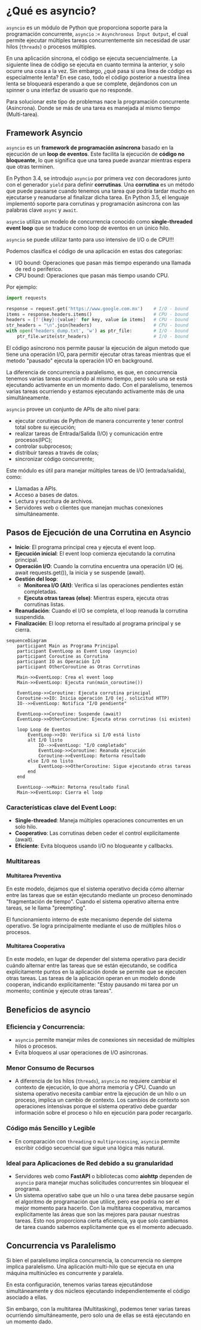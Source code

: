 # **¿Qué es asyncio?**

`asyncio` es un módulo de Python que proporciona soporte para la programación concurrente, `asyncio` := `Asynchronous Input Output`, el cual permite ejecutar múltiples tareas concurrentemente sin necesidad de usar hilos (`threads`) o procesos múltiples.

En una aplicación síncrona, el código se ejecuta secuencialmente. La siguiente línea de código se ejecuta en cuanto termina la anterior, y solo ocurre una cosa a la vez. Sin embargo, ¿qué pasa si una línea de código es especialmente lenta? En ese caso, todo el código posterior a nuestra línea lenta se bloqueará esperando a que se complete, dejándonos con un spinner o una interfaz de usuario que no responde.

Para solucionar este tipo de problemas nace la programación concurrente (Asincrona). Donde se más de una tarea es manejada al mismo tiempo (Multi-tarea).


## Framework Asyncio

`asyncio` es un **framework de programación asíncrona** basado en la ejecución de un **loop de eventos**. Este facilita la ejecución de **código no bloqueante**, lo que significa que una tarea puede avanzar mientras espera que otras terminen.

En Python 3.4, se introdujo `asyncio` por primera vez con decoradores junto con el generador `yield` para definir **corrutinas**. Una **corrutina** es un método que puede pausarse cuando tenemos una tarea que podría tardar mucho en ejecutarse y reanudarse al finalizar dicha tarea. En Python 3.5, el lenguaje implementó soporte para corrutinas y programación asíncrona con las palabras clave `async` y `await`.

`asyncio` utiliza un modelo de concurrencia conocido como **single-threaded event loop** que se traduce como loop de eventos en un único hilo.

`asyncio` se puede utilizar tanto para uso intensivo de I/O o de CPU!!!

Podemos clasifica el código de una aplicación en estas dos categorias:

- I/O bound: Operaciones que pasan más tiempo esperando una llamada de red o periferico.
- CPU bound: Operaciones que pasan más tiempo usando CPU.

Por ejemplo:

```python title="Código desglosado" linenums="1"
import requests

response = request.get('https://www.google.com.mx')    # I/O - bound
items = response.headers.items()                       # CPU - bound
headers = [f'{key}:{value}' for key, value in items]   # CPU - bound
str_headers = "\n".join(headers)                       # CPU - bound
with open('headers_dump.txt', 'w') as ptr_file:        # I/O - bound
    ptr_file.write(str_headers)                        # I/O - bound
```

El código asincrono nos permite pausar la ejecución de algun metodo que tiene una operación I/O, para
permitir ejecutar otras tareas mientras que el metodo "pausado" ejecuta la operación I/O en background.

La diferencia de concurrencia a paralelismo, es que, en concurrencia tenemos varias tareas ocurriendo al mismo tiempo, pero solo una se está ejecutando activamente en un momento dado. Con el paralelismo, tenemos varias tareas ocurriendo y estamos ejecutando activamente más de una simultáneamente.

`asyncio` provee un conjunto de APIs de alto nivel para:

- ejecutar corutinas de Python de manera concurrente y tener control total sobre su ejecución;
- realizar tareas de Entrada/Salida (I/O) y comunicación entre procesos(IPC);
- controlar subprocesos;
- distribuir tareas a través de colas;
- sincronizar código concurrente;

Este módulo es útil para manejar múltiples tareas de I/O (entrada/salida), como:

- Llamadas a APIs.
- Acceso a bases de datos.
- Lectura y escritura de archivos.
- Servidores web o clientes que manejan muchas conexiones simultáneamente.



## Pasos de Ejecución de una Corrutina en Asyncio

- **Inicio**: El programa principal crea y ejecuta el event loop.
- **Ejecución inicial**: El event loop comienza ejecutando la corrutina principal.
- **Operación I/O**: Cuando la corrutina encuentra una operación I/O (ej. await requests.get()), la inicia y se suspende (await).
- **Gestión del loop**: 
    - **Monitorea I/O (Alt)**: Verifica si las operaciones pendientes están completadas.
    - **Ejecuta otras tareas (else)**: Mientras espera, ejecuta otras corrutinas listas.
- **Reanudación**: Cuando el I/O se completa, el loop reanuda la corrutina suspendida.
- **Finalización**: El loop retorna el resultado al programa principal y se cierra.

```mermaid
sequenceDiagram
    participant Main as Programa Principal
    participant EventLoop as Event Loop (asyncio)
    participant Coroutine as Corrutina
    participant IO as Operación I/O
    participant OtherCoroutine as Otras Corrutinas

    Main->>EventLoop: Crea el event loop
    Main->>EventLoop: Ejecuta run(main_coroutine())
    
    EventLoop->>Coroutine: Ejecuta corrutina principal
    Coroutine->>IO: Inicia operación I/O (ej. solicitud HTTP)
    IO-->>EventLoop: Notifica "I/O pendiente"
    
    EventLoop->>Coroutine: Suspende (await)
    EventLoop->>OtherCoroutine: Ejecuta otras corrutinas (si existen)
    
    loop Loop de Eventos
        EventLoop->>IO: Verifica si I/O está listo
        alt I/O listo
            IO-->>EventLoop: "I/O completado"
            EventLoop->>Coroutine: Reanuda ejecución
            Coroutine->>EventLoop: Retorna resultado
        else I/O no listo
            EventLoop->>OtherCoroutine: Sigue ejecutando otras tareas
        end
    end
    
    EventLoop-->>Main: Retorna resultado final
    Main->>EventLoop: Cierra el loop
```


### Características clave del Event Loop:

- **Single-threaded**: Maneja múltiples operaciones concurrentes en un solo hilo.
- **Cooperativo**: Las corrutinas deben ceder el control explícitamente (await).
- **Eficiente**: Evita bloqueos usando I/O no bloqueante y callbacks.


### Multitareas

#### Multitarea Preventiva

En este modelo, dejamos que el sistema operativo decida cómo alternar entre las tareas que se están ejecutando mediante un proceso denominado "fragmentación de tiempo". Cuando el sistema operativo alterna entre tareas, se le llama "preempting".

El funcionamiento interno de este mecanismo depende del sistema operativo. Se logra principalmente mediante el uso de múltiples hilos o procesos.

#### Multitarea Cooperativa

En este modelo, en lugar de depender del sistema operativo para decidir cuándo alternar entre las tareas que se están ejecutando, se codifica explícitamente puntos en la aplicación donde se permite que se ejecuten otras tareas. Las tareas de la aplicación operan en un modelo donde cooperan, indicando explícitamente: "Estoy pausando mi tarea por un momento; continúe y ejecute otras tareas".



## **Beneficios de asyncio**

### **Eficiencia y Concurrencia**:

- `asyncio` permite manejar miles de conexiones sin necesidad de múltiples hilos o procesos.
- Evita bloqueos al usar operaciones de I/O asíncronas.

### **Menor Consumo de Recursos**

- A diferencia de los hilos (`threads`), `asyncio` no requiere cambiar el contexto de ejecución, lo que ahorra memoria y CPU. Cuando un sistema operativo necesita cambiar entre la ejecución de un hilo o un proceso, implica un cambio de contexto. Los cambios de contexto son operaciones intensivas porque el sistema operativo debe guardar información sobre el proceso o hilo en ejecución para poder recargarlo.

### **Código más Sencillo y Legible**

- En comparación con `threading` o `multiprocessing`, `asyncio` permite escribir código secuencial que sigue una lógica más natural.

### **Ideal para Aplicaciones de Red debido a su granularidad**

- Servidores web como **FastAPI** o bibliotecas como **aiohttp** dependen de `asyncio` para manejar muchas solicitudes concurrentes sin bloquear el programa.
- Un sistema operativo sabe que un hilo o una tarea debe pausarse según el algoritmo de programación que utilice, pero ese podría no ser el mejor momento para hacerlo. Con la multitarea cooperativa, marcamos explícitamente las áreas que son las mejores para pausar nuestras tareas. Esto nos proporciona cierta eficiencia, ya que solo cambiamos de tarea cuando sabemos explícitamente que es el momento adecuado. 


## Concurrencia vs Paralelismo

Si bien el paralelismo implica concurrencia, la concurrencia no siempre implica paralelismo.
Una aplicación multi-hilo que se ejecuta en una máquina multinúcleo es concurrente y paralela. 

En esta configuración, tenemos varias tareas ejecutándose simultáneamente y dos núcleos ejecutando independientemente el código asociado a ellas.

Sin embargo, con la multitarea (Multitasking), podemos tener varias tareas ocurriendo simultáneamente, pero solo una de ellas se está ejecutando en un momento dado.




